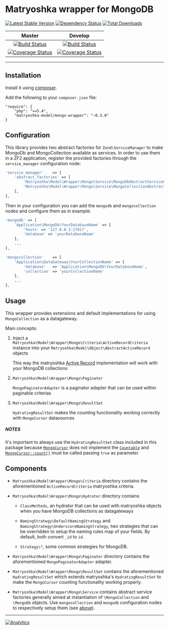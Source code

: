 # Matryoshka wrapper for MongoDB

[![Latest Stable Version](https://poser.pugx.org/matryoshka-model/mongo-wrapper/v/stable.png)](https://packagist.org/packages/matryoshka-model/mongo-wrapper)&nbsp;[![Dependency Status](https://www.versioneye.com/user/projects/5432e06f84981f0f8800004f/badge.svg)](https://www.versioneye.com/user/projects/5432e06f84981f0f8800004f)&nbsp;[![Total Downloads](https://poser.pugx.org/matryoshka-model/mongo-wrapper/downloads.svg)](https://packagist.org/packages/matryoshka-model/mongo-wrapper)

| Master  | Develop |
|:-------------:|:-------------:|
| [![Build Status](https://secure.travis-ci.org/matryoshka-model/mongo-wrapper.svg?branch=master)](https://travis-ci.org/matryoshka-model/mongo-wrapper)  | [![Build Status](https://secure.travis-ci.org/matryoshka-model/mongo-wrapper.svg?branch=develop)](https://travis-ci.org/matryoshka-model/mongo-wrapper)  |
| [![Coverage Status](https://coveralls.io/repos/matryoshka-model/mongo-wrapper/badge.png?branch=master)](https://coveralls.io/r/matryoshka-model/mongo-wrapper)  | [![Coverage Status](https://coveralls.io/repos/matryoshka-model/mongo-wrapper/badge.png?branch=develop)](https://coveralls.io/r/matryoshka-model/mongo-wrapper)  |

---

## Installation

Install it using [composer](http://getcomposer.org).

Add the following to your `composer.json` file:

```
"require": {
    "php": ">=5.4",
    "matryoshka-model/mongo-wrapper": "~0.5.0"
}
```

## Configuration

This library provides two abstract factories for `Zend\ServiceManager` to make MongoDb and MongoCollection available as services. In order to use them in a ZF2 application, register the provided factories through the `service_manager` configuration node:

```php
'service_manager'    => [
    'abstract_factories' => [
        'Matryoshka\Model\Wrapper\Mongo\Service\MongoDbAbstractServiceFactory',
        'Matryoshka\Model\Wrapper\Mongo\Service\MongoCollectionAbstractServiceFactory',
    ],
],
```

Then in your configuration you can add the `mongodb` and `mongocollection` nodes and configure them as in example:

```php
'mongodb' => [
    'Application\MongoDb\YourDatabaseName' => [
        'hosts' => '127.0.0.1:27017',
        'database' => 'yourDatabaseName'
    ],
    ...
],

'mongocollection'    => [
    'Application\DataGateway\YourCollectionName' => [
        'database'   => 'Application\MongoDb\YourDatabaseName',
        'collection' => 'yourCollectionName'
    ],
    ...
],
```

## Usage

This wrapper provides extensions and default implementations for using `MongoCollection` as a datagateway.

Main concepts:

1. Inject a `Matryoshka\Model\Wrapper\Mongo\Criteria\ActiveRecordCriteria` instance into your `Matryoshka\Model\Object\AbstractActiveRecord` objects

    This way the matryoshka [Active Record](http://www.martinfowler.com/eaaCatalog/activeRecord.html) implementation will work with your MongoDB collections

2. `Matryoshka\Model\Wrapper\Mongo\Paginator`

    `MongoPaginatorAdapter` is a paginator adapter that can be used within paginable criterias

3. `Matryoshka\Model\Wrapper\Mongo\ResultSet`

    `HydratingResultSet` makes the counting functionality working correctly with `MongoCursor` datasources

##### NOTES

It's important to always use the `HydratingResultSet` class included in this package because [`MongoCursor`](http://php.net/manual/en/class.mongocursor.php) does not implement the [`Countable`](http://php.net/manual/en/class.countable.php) and [`MongoCursor::count()`](http://php.net/manual/en/mongocursor.count.php) must be called passing `true` as parameter.

## Components

- `Matryoshka\Model\Wrapper\Mongo\Criteria` directory contains the aforementioned `ActiveRecordCriteria` matryoshka criteria.

- `Matryoshka\Model\Wrapper\Mongo\Hydrator` directory contains

    - `ClassMethods`, an hydrator that can be used with matryoshka objects when you have MongoDB collections as datagateways
    
    - `NamingStrategy\DefaultNamingStrategy` and `NamingStrategy\UnderscoreNamingStrategy`, two strategies that can be overridden to setup the naming rules map of your fields. By default, both convert `_id` to `id`.
    
    - `Strategy\*`, some common strategies for MongoDB.
    

- `Matryoshka\Model\Wrapper\Mongo\Paginator` directory contains the aforementioned `MongoPaginatorAdapter` adapter.

- `Matryoshka\Model\Wrapper\Mongo\ResultSet` contains the aforementioned `HydratingResultSet` which extends matryoshka's `HydratingResultSet` to make the `MongoCursor` counting functionality working properly.

- `Matryoshka\Model\Wrapper\Mongo\Service` contains abstract service factories generally aimed at instantiation of `\MongoCollection` and `\MongoDb` objects. Use `mongocollection` and `mongodb` configuration nodes to respectively setup them (see [above](#configuration)).

---

[![Analytics](https://ga-beacon.appspot.com/UA-49655829-1/matryoshka-model/mongo-wrapper)](https://github.com/igrigorik/ga-beacon)
